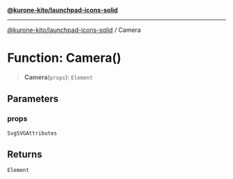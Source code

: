 [**@kurone-kito/launchpad-icons-solid**](../README.md)

***

[@kurone-kito/launchpad-icons-solid](../globals.md) / Camera

# Function: Camera()

> **Camera**(`props`): `Element`

## Parameters

### props

`SvgSVGAttributes`

## Returns

`Element`
